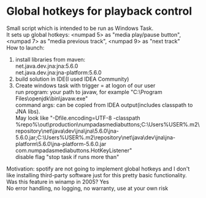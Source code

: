 # Global hotkeys for playback control
Small script which is intended to be run as Windows Task. <br/>
It sets up global hotkeys: <numpad 5> as "media play/pause button", <numpad 7> as "media previous track", <numpad 9> as "next track"<br/>
How to launch: <br/>
1) install libraries from maven:<br/>
   net.java.dev.jna:jna:5.6.0<br/>
   net.java.dev.jna:jna-platform:5.6.0
2) build solution in IDE(I used IDEA Community)
3) Create windows task with trigger = at logon of our user<br/>
   run program: your path to javaw, for example "C:\Program Files\openjdk\bin\javaw.exe"<br/>
   command args: can be copied from IDEA output(includes classpath to JNA libs). <br/>
   May look like "-Dfile.encoding=UTF-8 -classpath %repo%\out\production\numpadasmediabuttons;C:\Users\%USER%\.m2\repository\net\java\dev\jna\jna\5.6.0\jna-5.6.0.jar;C:\Users\%USER%\.m2\repository\net\java\dev\jna\jna-platform\5.6.0\jna-platform-5.6.0.jar com.numpadasmediabuttons.HotKeyListener"<br/>
   disable flag "stop task if runs more than"<br/>
   
Motivation: spotify are not going to implement global hotkeys and I don't like installing third-party software just for this pretty basic functionality.<br/>
Was this feature in winamp in 2005? Yes<br/>
No error handling, no logging, no warranty, use at your own risk
